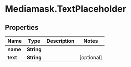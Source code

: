 # Mediamask.TextPlaceholder

## Properties

Name | Type | Description | Notes
------------ | ------------- | ------------- | -------------
**name** | **String** |  | 
**text** | **String** |  | [optional] 



